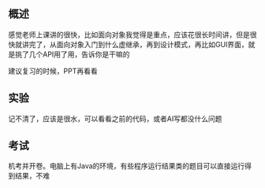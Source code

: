## 概述

感觉老师上课讲的很快，比如面向对象我觉得是重点，应该花很长时间讲，但是很快就讲完了，从面向对象入门到什么虚继承，再到设计模式，再比如GUI界面，就是挑了几个API用了用，告诉你是干嘛的

建议复习的时候，PPT再看看

## 实验

记不清了，应该是很水，可以看看之前的代码，或者AI写都没什么问题

## 考试

机考并开卷。电脑上有Java的环境，有些程序运行结果类的题目可以直接运行得到结果，不难